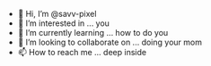 - 👋 Hi, I’m @savv-pixel
- 👀 I’m interested in ... you
- 🌱 I’m currently learning ... how to do you
- 💞️ I’m looking to collaborate on ... doing your mom
- 📫 How to reach me ... deep inside

<!---
savv-pixel/savv-pixel is a ✨ special ✨ repository because its `README.md` (this file) appears on your GitHub profile.
You can click the Preview link to take a look at your changes.
--->
